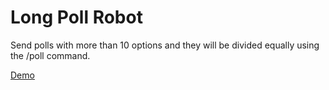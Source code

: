 # Long Poll Robot
Send polls with more than 10 options and they will be divided equally using the /poll command.

[Demo](http://t.me/longPollRobot)
